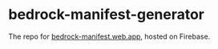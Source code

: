 # bedrock-manifest-generator
The repo for [bedrock-manifest.web.app](https://bedrock-manifest.web.app/), hosted on Firebase.
